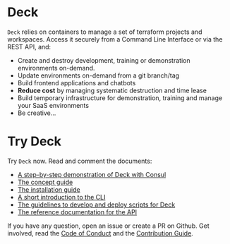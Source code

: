 # Deck

`Deck` relies on containers to manage a set of terraform projects and 
workspaces. Access it securely from a Command Line Interface or via the REST
API, and:

- Create and destroy development, training or demonstration environments 
  on-demand.
- Update environments on-demand from a git branch/tag
- Build frontend applications and chatbots
- **Reduce cost** by managing systematic destruction and time lease
- Build temporary infrastructure for demonstration, training and manage your
  SaaS environments
- Be creative...

# Try Deck

Try `Deck` now. Read and comment the documents:

- [A step-by-step demonstration of Deck with Consul](docs/TUTORIAL.md)
- [The concept guide](docs/CONCEPT.md)
- [The installation guide](docs/INSTALLATION.md)
- [A short introduction to the CLI](docs/CLI.md)
- [The guidelines to develop and deploy scripts for Deck](docs/GUIDELINES.md)
- [The reference documentation for the API](docs/REFERENCE.adoc)

If you have any question, open an issue or create a PR on Github. Get involved,
read the [Code of Conduct](docs/CODE_OF_CONDUCT.md) and the
[Contribution Guide](docs/CONTRIBUTION.md).
